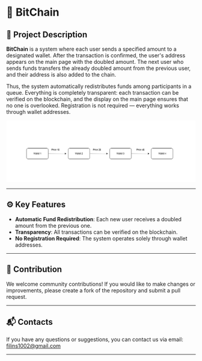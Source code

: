 # 🚀 BitChain

## 📖 Project Description

**BitChain** is a system where each user sends a specified amount to a designated wallet. After the transaction is confirmed, the user's address appears on the main page with the doubled amount. The next user who sends funds transfers the already doubled amount from the previous user, and their address is also added to the chain.

Thus, the system automatically redistributes funds among participants in a queue. Everything is completely transparent: each transaction can be verified on the blockchain, and the display on the main page ensures that no one is overlooked. Registration is not required — everything works through wallet addresses.

![Alt text](https://github.com/Filinsl/BitChain/raw/main/static/img/1.png)

---

## ⚙️ Key Features

- **Automatic Fund Redistribution**: Each new user receives a doubled amount from the previous one.
- **Transparency**: All transactions can be verified on the blockchain.
- **No Registration Required**: The system operates solely through wallet addresses.

---

## 🤝 Contribution

We welcome community contributions! If you would like to make changes or improvements, please create a fork of the repository and submit a pull request.

---

## 📬 Contacts

If you have any questions or suggestions, you can contact us via email: filins1002@gmail.com

---

